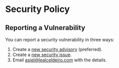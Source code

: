# Security Policy

## Reporting a Vulnerability

You can report a security vulnerability in three ways:

1. Create a [new security advisory](https://github.com/lealceldeiro/lealceldeiro.github.io/security/advisories/new)
   (preferred).
2. Create a
   [new security issue](https://github.com/lealceldeiro/lealceldeiro.github.io/issues/new?assignees=lealceldeiro&labels=security&template=bug_report.yml&title=%5BSecurity%5D+).
3. Email [asiel@lealceldeiro.com](mailto:asiel@lealceldeiro.com) with the details.
